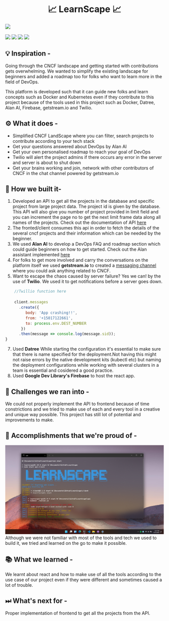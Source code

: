 <h1 align="center"> 📈 LearnScape 📈 </h1>

<img src="https://raw.githubusercontent.com/starlightknown/LearnScape/main/learnscape.gif?token=ARZODXPL47CVB33WWK76F6LBXXH32">

<a href="https://github.com/starlightknown/LearnScape"><img src="https://badges.frapsoft.com/os/v1/open-source.svg?v=103"></a>
<a href="https://github.com/starlightknown/LearnScape"><img src="https://img.shields.io/badge/Built%20by-developers%20%3C%2F%3E-0059b3"></a>
<a href="https://github.com/starlightknown/LearnScape"><img src="https://img.shields.io/static/v1.svg?label=Contributions&message=Welcome&color=yellow"></a>
<a href="https://github.com/starlightknown/"><img src="https://img.shields.io/badge/Maintained%3F-yes-brightgreen.svg?v=103"></a>

## 💡 Inspiration -
Going through the CNCF landscape and getting started with contributions gets overwhelming. We wanted to simplify the existing landscape for beginners and added a roadmap too for folks who want to learn more in the field of DevOps. 

This platform is developed such that it can guide new folks and learn concepts such as Docker and Kubernetes even if they contribute to this project because of the tools used in this project such as Docker, Datree, Alan AI, Firebase, getstream.io and Twilio. 

## ⚙ What it does -
- Simplified CNCF LandScape where you can filter, search projects to contribute according to your tech stack
- Get your questions answered about DevOps by Alan AI
- Get your own personalised roadmap to reach your goal of DevOps
- Twilio will alert the project admins if there occurs any error in the server and server is about to shut down
- Get your brains working and join, network with other contributors of CNCF in the chat channel powered by getstream.io

## 🔧 How we built it-
1. Developed an API to get all the projects in the database and specific project from large project data. The project id is given by the database. This API will also give you number of project provided in limit field and you can increment the page no to get the next limit frame data along all names of the projects. Check out the documentation of API [here](https://github.com/starlightknown/LearnScape/tree/main/api)
2. The fronted/client consumes this api in order to fetch the details of the several cncf projects and their information which can be needed by the beginner.
3. We used **Alan AI** to develop a DevOps FAQ and roadmap section which could guide beginners on how to get started. Check out the Alan assistant implemented [here](https://github.com/starlightknown/LearnScape/tree/main/client/public/roadmap)
4. For folks to get more involved and carry the conversations on the platform itself we used **getstream.io** to created a [messaging channel](https://github.com/starlightknown/LearnScape/tree/main/client/public/stream-cncfchat) where you could ask anything related to CNCF. 
5. Want to escape the chaos caused by server failure? Yes we can! by the use of **Twilio**. We used it to get notifications before a server goes down.
```js function serverDownAlerts() {
	//Twillio function here

    client.messages
      .create({
         body: 'App crashing!!',
         from: '+15017122661',
         to: process.env.DEST_NUMBER
       })
      .then(message => console.log(message.sid));
}
```
7. Used **Datree** While starting the configuration it's essential to make sure that there is name specified for the deployment.Not having this might not raise errors by the native development kits (kubectl etc) but naming the deployment configurations while working with several clusters in a team is essential and cosidered a good practice.
8. Used **Google Dev Library's Firebase** to host the react app. 

## 💪 Challenges we ran into -
We could not properly implement the API to frontend because of time constrictions and we tried to make use of each and every tool in a creative and unique way possible. This project has still lot of potential and improvements to make. 

## 📌 Accomplishments that we're proud of -
<img src="/screenshots/cli.png?raw=true">
Although we were not familiar with most of the tools and tech we used to build it, we tried and learned on the go to make it possible.

## 📚 What we learned -
We learnt about react and how to make use of all the tools according to the use case of our project even if they were different and sometimes caused a lot of trouble.

## ⏭ What's next for -
Proper implementation of frontend to get all the projects from the API. 

